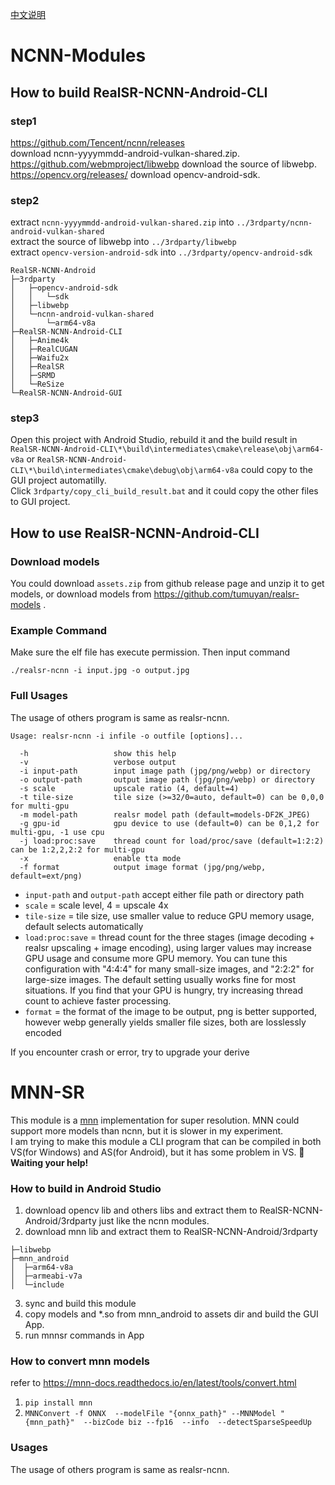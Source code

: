 [中文说明](./README_CHS.md)
# NCNN-Modules
## How to build RealSR-NCNN-Android-CLI
### step1
https://github.com/Tencent/ncnn/releases  
download ncnn-yyyymmdd-android-vulkan-shared.zip.  
https://github.com/webmproject/libwebp
download the source of libwebp.  
https://opencv.org/releases/
download opencv-android-sdk.

### step2
extract `ncnn-yyyymmdd-android-vulkan-shared.zip` into `../3rdparty/ncnn-android-vulkan-shared`  
extract the source of libwebp into `../3rdparty/libwebp`  
extract `opencv-version-android-sdk` into `../3rdparty/opencv-android-sdk`
```
RealSR-NCNN-Android
├─3rdparty
│   ├─opencv-android-sdk
│   │   └─sdk
│   ├─libwebp
│   └─ncnn-android-vulkan-shared
│       └─arm64-v8a
├─RealSR-NCNN-Android-CLI
│   ├─Anime4k
│   ├─RealCUGAN
│   ├─Waifu2x
│   ├─RealSR
│   ├─SRMD
│   └─ReSize
└─RealSR-NCNN-Android-GUI
```

### step3
Open this project with Android Studio, rebuild it and the build result in `RealSR-NCNN-Android-CLI\*\build\intermediates\cmake\release\obj\arm64-v8a` or `RealSR-NCNN-Android-CLI\*\build\intermediates\cmake\debug\obj\arm64-v8a` could copy to the GUI project automatilly.    
Click `3rdparty/copy_cli_build_result.bat` and it could copy the other files to GUI project.


## How to use RealSR-NCNN-Android-CLI
### Download models
You could download `assets.zip` from github release page and unzip it to get models, or download models from https://github.com/tumuyan/realsr-models .

### Example Command
Make sure the elf file has execute permission. Then input command

```shell
./realsr-ncnn -i input.jpg -o output.jpg
```

### Full Usages
The usage of others program is same as realsr-ncnn.
```console
Usage: realsr-ncnn -i infile -o outfile [options]...

  -h                   show this help
  -v                   verbose output
  -i input-path        input image path (jpg/png/webp) or directory
  -o output-path       output image path (jpg/png/webp) or directory
  -s scale             upscale ratio (4, default=4)
  -t tile-size         tile size (>=32/0=auto, default=0) can be 0,0,0 for multi-gpu
  -m model-path        realsr model path (default=models-DF2K_JPEG)
  -g gpu-id            gpu device to use (default=0) can be 0,1,2 for multi-gpu, -1 use cpu
  -j load:proc:save    thread count for load/proc/save (default=1:2:2) can be 1:2,2,2:2 for multi-gpu
  -x                   enable tta mode
  -f format            output image format (jpg/png/webp, default=ext/png)
```

- `input-path` and `output-path` accept either file path or directory path
- `scale` = scale level, 4 = upscale 4x
- `tile-size` = tile size, use smaller value to reduce GPU memory usage, default selects automatically
- `load:proc:save` = thread count for the three stages (image decoding + realsr upscaling + image encoding), using larger values may increase GPU usage and consume more GPU memory. You can tune this configuration with "4:4:4" for many small-size images, and "2:2:2" for large-size images. The default setting usually works fine for most situations. If you find that your GPU is hungry, try increasing thread count to achieve faster processing.
- `format` = the format of the image to be output, png is better supported, however webp generally yields smaller file sizes, both are losslessly encoded

If you encounter crash or error, try to upgrade your derive



# MNN-SR
This module is a [mnn](https://github.com/alibaba/MNN) implementation for super resolution. 
MNN could support more models than ncnn, but it is slower in my experiment.  
I am trying to make this module a CLI program that can be compiled in both VS(for Windows) and AS(for Android), 
but it has some problem in VS. **🙏Waiting your help!**

### How to build in Android Studio
1. download opencv lib and others libs and extract them to RealSR-NCNN-Android/3rdparty just like the ncnn modules.
2. download mnn lib and extract them to RealSR-NCNN-Android/3rdparty
```
├─libwebp
├─mnn_android
│  ├─arm64-v8a
│  ├─armeabi-v7a
│  └─include

```
3. sync and build this module
4. copy models and *.so from mnn_android  to assets dir and build the GUI App.
5. run mnnsr commands in App

### How to convert mnn models
refer to https://mnn-docs.readthedocs.io/en/latest/tools/convert.html
1. `pip install mnn`
2. `MNNConvert -f ONNX  --modelFile "{onnx_path}" --MNNModel "{mnn_path}"  --bizCode biz --fp16  --info  --detectSparseSpeedUp`

### Usages
The usage of others program is same as realsr-ncnn.


